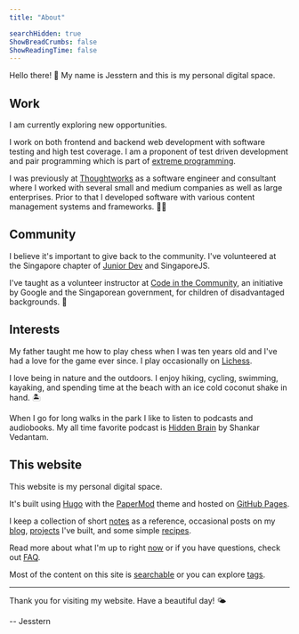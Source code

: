 ```yaml
---
title: "About"

searchHidden: true
ShowBreadCrumbs: false
ShowReadingTime: false
---
```


Hello there! 👋 My name is Jesstern and this is my personal digital space.

## Work

I am currently exploring new opportunities.

I work on both frontend and backend web development with software testing and high test coverage. I am a proponent of test driven development and pair programming which is part of [extreme programming](/notes/agile-extreme-programming).

I was previously at [Thoughtworks](https://www.thoughtworks.com/) as a software engineer and consultant where I worked with several small and medium companies as well as large enterprises. Prior to that I developed software with various content management systems and frameworks. 🧑‍💻

## Community

I believe it's important to give back to the community. I've volunteered at the Singapore chapter of [Junior Dev](https://juniordev.io/) and SingaporeJS.

I've taught as a volunteer instructor at [Code in the Community](https://codeinthecommunity.com/), an initiative by Google and the Singaporean government, for children of disadvantaged backgrounds. 💞

## Interests

My father taught me how to play chess when I was ten years old and I've had a love for the game ever since. I play occasionally on [Lichess](https://lichess.org/@/jsstrn).

I love being in nature and the outdoors. I enjoy hiking, cycling, swimming, kayaking, and spending time at the beach with an ice cold coconut shake in hand. 🏝

When I go for long walks in the park I like to listen to podcasts and audiobooks. My all time favorite podcast is [Hidden Brain](https://hiddenbrain.org/) by Shankar Vedantam.

## This website

This website is my personal digital space.

It's built using [Hugo](https://gohugo.io/) with the [PaperMod](https://github.com/adityatelange/hugo-PaperMod) theme and hosted on [GitHub Pages](https://pages.github.com/).

I keep a collection of short [notes](/notes) as a reference, occasional posts on my [blog](/blog), [projects](/projects) I've built, and some simple [recipes](/recipes).

Read more about what I'm up to right [now](/now) or if you have questions, check out [FAQ](/faq).

Most of the content on this site is [searchable](/search) or you can explore [tags](/tags).

---

Thank you for visiting my website. Have a beautiful day! 🌤

-- Jesstern
